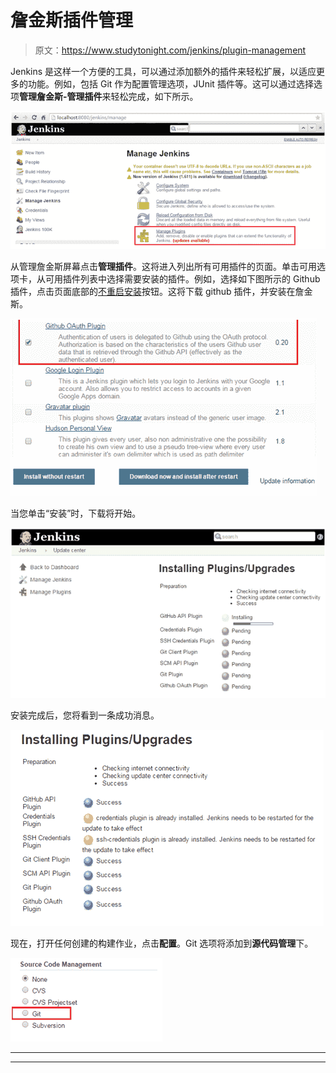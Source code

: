 # 詹金斯插件管理

> 原文：<https://www.studytonight.com/jenkins/plugin-management>

Jenkins 是这样一个方便的工具，可以通过添加额外的插件来轻松扩展，以适应更多的功能。例如，包括 Git 作为配置管理选项，JUnit 插件等。这可以通过选择选项**管理詹金斯-管理插件**来轻松完成，如下所示。

![Plugin Management](img/3f5b62393a56dea5863a5f64a85ddad2.png)

从管理詹金斯屏幕点击**管理插件**。这将进入列出所有可用插件的页面。单击可用选项卡，从可用插件列表中选择需要安装的插件。例如，选择如下图所示的 Github 插件，点击页面底部的<u>不重启安装</u>按钮。这将下载 github 插件，并安装在詹金斯。

![Plugin Management](img/5ac83fd347d3d71b7ff422da2e75c265.png)

当您单击“安装”时，下载将开始。

![Plugin Management](img/f00faa3727ca6f3e9d099b50601a58ce.png)

安装完成后，您将看到一条成功消息。

![Plugin Management](img/2b8891d9d5423415215a19a765e937d8.png)

现在，打开任何创建的构建作业，点击**配置**。Git 选项将添加到**源代码管理**下。

![Plugin Management](img/efd42a99f0e6773bc75b343a6d83e03b.png)

* * *

* * *